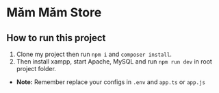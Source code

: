 # Măm Măm Store

## How to run this project

1. Clone my project then run `npm i` and `composer install`.
2. Then install xampp, start Apache, MySQL and run `npm run dev` in root project folder.

- **Note:** Remember replace your configs in `.env` and `app.ts` or `app.js`
